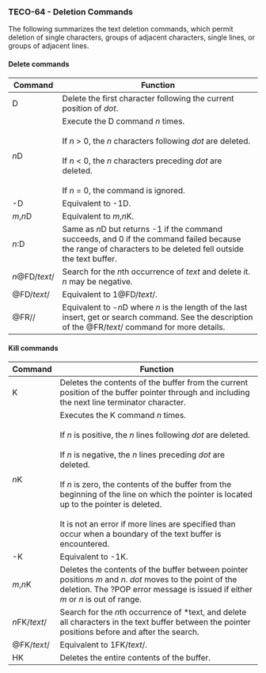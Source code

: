 ### TECO-64 - Deletion Commands

The following summarizes the text deletion commands, which permit deletion of
single characters, groups of adjacent characters, single lines, or groups of
adjacent lines.

#### Delete commands

| Command | Function |
| ------- | -------- |
| D | Delete the first character following the current position of *dot*. |
| *n*D | Execute the D command *n* times. <br><br> If *n* > 0, the *n* characters following *dot* are deleted.  <br><br> If *n* < 0, the *n* characters preceding *dot* are deleted. <br><br> If *n* = 0, the command is ignored. |
| -D | Equivalent to -1D. |
| *m*,*n*D | Equivalent to *m*,*n*K. |
| *n*:D | Same as *n*D but returns -1 if the command succeeds, and 0 if the command failed because the range of characters to be deleted fell outside the text buffer. |
| *n*@FD/*text*/ | Search for the *n*th occurrence of *text* and delete it. *n* may be negative. |
| @FD/*text*/ | Equivalent to 1@FD/*text*/. |
| @FR// | Equivalent to -*n*D where *n*  is the length of the last insert, get or search command. See the description of the @FR/*text*/ command for more details. |

#### Kill commands

| Command | Function |
| ------- | -------- |
| K | Deletes the contents of the buffer from the current position of the buffer pointer through and including the next line terminator character. |
| *n*K | Executes the K command *n* times. <br><br>If *n* is positive, the *n* lines following *dot* are deleted. <br><br>If *n* is negative, the *n* lines preceding *dot* are deleted. <br><br>If *n* is zero, the contents of the buffer from the beginning of the line on which the pointer is located up to the pointer is deleted. <br><br>It is not an error if more lines are specified than occur when a boundary of the text buffer is encountered. |
| -K | Equivalent to -1K. |
| *m*,*n*K | Deletes the contents of the buffer between pointer positions *m* and *n*. *dot* moves to the point of the deletion. The ?POP error message is issued if either *m* or *n* is out of range. |
| *n*FK/*text*/ | Search for the *n*th occurrence of *text, and delete all characters in the text buffer between the pointer positions before and after the search. |
| @FK/*text*/ | Equivalent to 1FK/*text*/. |
| HK | Deletes the entire contents of the buffer. |